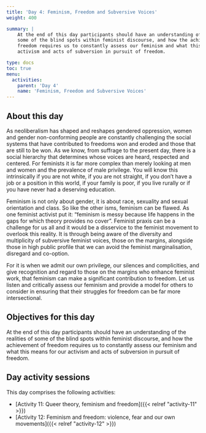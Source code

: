 ```yaml
---
title: 'Day 4: Feminism, Freedom and Subversive Voices'
weight: 400

summary: |
    At the end of this day participants should have an understanding of the realities of
    some of the blind spots within feminist discourse, and how the achievement of
    freedom requires us to constantly assess our feminism and what this means for our
    activism and acts of subversion in pursuit of freedom.

type: docs
toc: true
menu:
  activities:
    parent: 'Day 4'
    name: 'Feminism, Freedom and Subversive Voices'
---
```


## About this day

As neoliberalism has shaped and reshapes gendered oppression, women and
gender non-conforming people are constantly challenging the social systems that
have contributed to freedoms won and eroded and those that are still to be won. As
we know, from suffrage to the present day, there is a social hierarchy that
determines whose voices are heard, respected and centered. For feminists it is far
more complex than merely looking at men and women and the prevalence of male
privilege. You will know this intrinsically if you are not white, if you are not straight, if
you don’t have a job or a position in this world, if your family is poor, if you live rurally
or if you have never had a deserving education.

Feminism is not only about gender, it is about race, sexuality and sexual orientation
and class. So like the other isms, feminism can be flawed. As one feminist activist
put it: “feminism is messy because life happens in the gaps for which theory provides
no cover”. Feminist praxis can be a challenge for us all and it would be a disservice
to the feminist movement to overlook this reality. It is through being aware of the
diversity and multiplicity of subversive feminist voices, those on the margins,
alongside those in high public profile that we can avoid the feminist marginalisation,
disregard and co-option.

For it is when we admit our own privilege, our silences and complicities, and give
recognition and regard to those on the margins who enhance feminist work, that
feminism can make a significant contribution to freedom. Let us listen and
critically assess our feminism and provide a model for others to consider in
ensuring that their struggles for freedom can be far more intersectional.

## Objectives for this day

At the end of this day participants should have an understanding of the realities of
some of the blind spots within feminist discourse, and how the achievement of
freedom requires us to constantly assess our feminism and what this means for our
activism and acts of subversion in pursuit of freedom.

## Day activity sessions

This day comprises the following activities:

* [Activity 11: Queer theory, feminism and freedom]({{< relref "activity-11" >}})
* [Activity 12: Feminism and freedom: violence, fear and our own movements]({{< relref "activity-12" >}})
